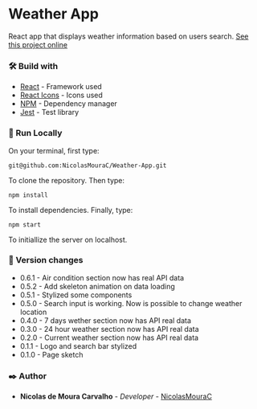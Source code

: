 # Weather App
React app that displays weather information based on users search.
[See this project online](https://nicolasmourac.github.io/Weather-App/)

### 🛠️ Build with
* [React](https://reactjs.org) - Framework used
* [React Icons](https://react-icons.github.io/react-icons) - Icons used
* [NPM](https://www.npmjs.com) - Dependency manager
* [Jest](https://jestjs.io/pt-BR/) - Test library

### 🔧 Run Locally
On your terminal, first type:

`git@github.com:NicolasMouraC/Weather-App.git`

To clone the repository.
Then type:

`npm install`

To install dependencies.
Finally, type:

`npm start`

To initiallize the server on localhost.

### 📌 Version changes
* 0.6.1 - Air condition section now has real API data
* 0.5.2 - Add skeleton animation on data loading
* 0.5.1 - Stylized some components
* 0.5.0 - Search input is working. Now is possible to change weather location
* 0.4.0 - 7 days wether section now has API real data
* 0.3.0 - 24 hour weather section now has API real data
* 0.2.0 - Current weather section now has API real data
* 0.1.1 - Logo and search bar stylized
* 0.1.0 - Page sketch

### ✒️ Author
* **Nicolas de Moura Carvalho** - *Developer* - [NicolasMouraC](https://github.com/NicolasMouraC)
